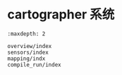 # cartographer 系统

```{toctree}
:maxdepth: 2

overview/index
sensors/index
mapping/indx
compile_run/index
```
